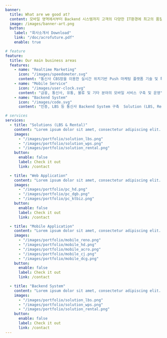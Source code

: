 ```yaml
---
banner:
  title: What are we good at?
  content: 모바일 영역에서부터 Backend 시스템까지 고객의 다양한 IT환경에 최고의 품질을 제공합니다.
  image: /images/banner-art.png
  button:
    label: "회사소개서 Download"
    link: "/doc/acrofuture.pdf"
    enable: true

# feature
feature:
  title: Our main business areas
  features:
    - name: "Realtime Marketing"
      icon: "/images/speedometer.svg"
      content: "통신사 CBS망을 이용한 실시간 위치기반 Push 마케팅 플랫폼 기술 및 특허"
    - name: "Mobile Service"
      icon: "/images/user-clock.svg"
      content: "금융, 통신사, 유통, 물류 및 기타 분야의 모바일 서비스 구축 및 운영"
    - name: "Backend System"
      icon: "/images/code.svg"
      content: "인증, LBS 등 통신사 Backend System 구축  Solution (LBS, Rental)"

# services
services:
  - title: "Solutions (LBS & Rental)"
    content: "Lorem ipsum dolor sit amet, consectetur adipiscing elit. Consequat tristique eget amet, tempus eu at consecttur. Leo facilisi nunc viverra tellus. Ac laoreet sit vel consquat. consectetur adipiscing elit. Consequat tristique eget amet, tempus eu at consecttur. Leo facilisi nunc viverra tellus. Ac laoreet sit vel consquat."
    images:
      - "/images/portfolio/solution_lbs.png"
      - "/images/portfolio/solution_wps.png"
      - "/images/portfolio/solution_rental.png"
    button:
      enable: false
      label: Check it out
      link: /contact

  - title: "Web Application"
    content: "Lorem ipsum dolor sit amet, consectetur adipiscing elit. Consequat tristique eget amet, tempus eu at consecttur. Leo facilisi nunc viverra tellus. Ac laoreet sit vel consquat. consectetur adipiscing elit. Consequat tristique eget amet, tempus eu at consecttur. Leo facilisi nunc viverra tellus. Ac laoreet sit vel consquat."
    images:
      - "/images/portfolio/pc_hd.png"
      - "/images/portfolio/pc_dgb.png"
      - "/images/portfolio/pc_ktbiz.png"
    button:
      enable: false
      label: Check it out
      link: /contact

  - title: "Mobile Application"
    content: "Lorem ipsum dolor sit amet, consectetur adipiscing elit. Consequat tristique eget amet, tempus eu at consecttur. Leo facilisi nunc viverra tellus. Ac laoreet sit vel consquat. consectetur adipiscing elit. Consequat tristique eget amet, tempus eu at consecttur. Leo facilisi nunc viverra tellus. Ac laoreet sit vel consquat."
    images:
      - "/images/portfolio/mobile_reno.png"
      - "/images/portfolio/mobile_hd.png"
      - "/images/portfolio/mobile_acro.png"
      - "/images/portfolio/mobile_cj.png"
      - "/images/portfolio/mobile_dcg.png"
    button:
      enable: false
      label: Check it out
      link: /contact

  - title: "Backend System"
    content: "Lorem ipsum dolor sit amet, consectetur adipiscing elit. Consequat tristique eget amet, tempus eu at consecttur. Leo facilisi nunc viverra tellus. Ac laoreet sit vel consquat. consectetur adipiscing elit. Consequat tristique eget amet, tempus eu at consecttur. Leo facilisi nunc viverra tellus. Ac laoreet sit vel consquat."
    images:
      - "/images/portfolio/solution_lbs.png"
      - "/images/portfolio/solution_wps.png"
      - "/images/portfolio/solution_rental.png"
    button:
      enable: false
      label: Check it out
      link: /contact
---
```

